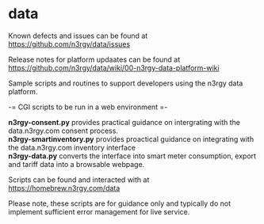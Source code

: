 # data

Known defects and issues can be found at https://github.com/n3rgy/data/issues

Release notes for platform updaates can be found at https://github.com/n3rgy/data/wiki/00-n3rgy-data-platform-wiki



Sample scripts and routines to support developers using the n3rgy data platform.<p>

-= CGI scripts to be run in a web environment =-<p>

<b>n3rgy-consent.py</b> provides practical guidance on intergrating with the data.n3rgy.com consent process.<br>
<b>n3rgy-smartinventory.py</b> provides proactical guidance on integrating with the data.n3rgy.com inventory interface<br>
<b>n3rgy-data.py</b> converts the interface into smart meter consumption, export and tariff data into a browsable webpage.

Scripts can be found and interacted with at https://homebrew.n3rgy.com/data

Please note, these scripts are for guidance only and typically do not implement sufficient error management for live service. 
